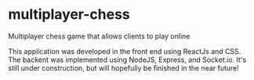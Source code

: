 # multiplayer-chess
Multiplayer chess game that allows clients to play online

This application was developed in the front end using ReactJs and CSS. The backent was implemented using NodeJS, Express, and Socket.io.
It's still under construction, but will hopefully be finished in the near future!
